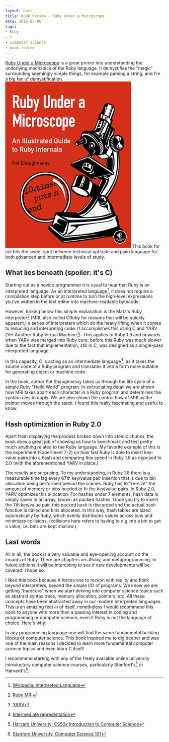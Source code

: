 ```yaml
---
layout: post
title: Book Review - Ruby Under a Microscope
date: 2016-07-06
tags:
- Ruby
- C
- computer science
- book review
---
```

[Ruby Under a Microscope](http://patshaughnessy.net/ruby-under-a-microscope) is a great primer into understanding the underlying mechanics of the Ruby language. It demystifies the "magic" surrounding seemingly simple things, for example parsing a string, and I'm a big fan of demystification. <!-- more -->
![Ruby Under a Microscope cover](/public/images/RUM_coverfront.png "book cover")
This book for me hits the sweet spot between technical aptitude and plain language for both advanced and intermediate levels of study.

## What lies beneath (spoiler: it's C)
Starting out as a novice programmer it is usual to hear that Ruby is an interpreted language. As an interpreted language[^fn-1], it does not require a compilation step before or at runtime to turn the high-level expressions you've written in the text editor into machine-readable bytecode.

However, lurking below this simple explanation is the Matz's Ruby Interpreter[^fn-2] (MRI, also called CRuby for reasons that will be quickly apparent,) a series of interpreters which do the heavy lifting when it comes to reducing and interpreting code. It accomplishes this using C and YARV (Yet Another Ruby Virtual Machine[^fn-3]). This applies to Ruby 1.9 and onwards when YARV was merged into Ruby core; before this Ruby was much slower due to the fact that implementation, still in C, was designed as a single-pass interpreted language. 

In this capacity, C is acting as an intermediate language[^fn-4], as it takes the source code of a Ruby program and translates it into a form more suitable for generating object or machine code. 

In the book, author Pat Shaughnessy takes us through the life cycle of a simple Ruby "Hello World" program. In excruciating detail we are shown how MRI takes apart each character in a Ruby program and determines the syntax rules to apply. We are also shown the control flow of MRI as the pointer moves through the stack. I found this really fascinating and useful to know.

## Hash optimization in Ruby 2.0
Apart from displaying the process broken down into atomic chunks, the book does a great job of showing us how to benchmark and test pretty much anything related to the Ruby language. My favorite example of this is the experiment (Experiment 7-2) on how fast Ruby is able to insert key-value pairs into a hash and comparing this speed in Ruby 1.8 as opposed to 2.0 (with the aforementioned YARV in place.) 

The results are surprising. To my understanding, in Ruby 1.8 there is a measurable time lag every 67th key/value pair insertion that is due to bin allocation being performed behind the scenes. Ruby has to "re-size" the amount of memory or bins needed to fit the key/value pairs. In Ruby 2.0, YARV optimizes this allocation. For hashes under 7 elements, hash data is simply saved in an array, known as packed hashes. Once you try to insert the 7th key/value pair, this packed hash is discarded and the actual hash function is called and bins allocated. In this way, hash tables are sized automatically by Ruby, which evenly distributes values across bins and minimizes collisions, (collisions here refers to having to dig into a bin to get a value, i.e. bins are kept shallow.)

## Last words
All in all, the book is a very valuable and eye-opening account on the innards of Ruby. There are chapters on JRuby, and metaprogramming. In future editions it will be interesting to see if new developments will be covered. I hope so.

I liked this book because it forces one to reckon with reality and think beyond interpreters, beyond the simple I/O of programs. We know we are getting "hardcore" when we start delving into computer science topics such as abstract syntax trees, memory allocation, pointers, etc. All these concepts have been abstracted away in our modern interpreted languages. This is an amazing feat in of itself, nonetheless I would recommend this book to anyone with more than a passing interest in coding and programming or computer science, even if Ruby is not the language of choice. Here's why: 

In any programming language one will find the same fundamental building blocks of computer science. This book inspired me to dig deeper and was one of the main reasons I decided to learn more fundamental computer science topics and even learn C itself! 

I recommend starting with any of the freely available online university introductory computer science courses, particularly Stanford's[^fn-5] or Harvard's[^fn-6]. 

[^fn-1]: [Wikipedia: Interpreted Language](https://en.wikipedia.org/wiki/Interpreted_language)
[^fn-2]: [Ruby MRI](https://en.wikipedia.org/wiki/Ruby_MRI)
[^fn-3]: [YARV](https://en.wikipedia.org/wiki/YARV)
[^fn-4]: [Intermediate representation](https://en.wikipedia.org/wiki/Intermediate_representation)
[^fn-5]: [Harvard University, CS50x Introduction to Computer Science](https://www.edx.org/course/introduction-computer-science-harvardx-cs50x)
[^fn-6]: [Stanford University, Computer Science 101](https://lagunita.stanford.edu/courses/Engineering/CS101/Summer2014/about)
